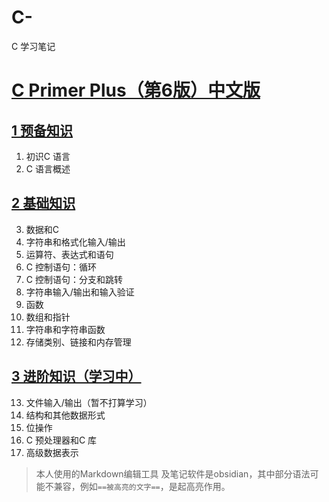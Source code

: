 # C-
C 学习笔记

# [C Primer Plus（第6版）中文版](https://github.com/nightingaleZX/C--/tree/main/C%20Primer%20Plus%EF%BC%88%E7%AC%AC6%E7%89%88%EF%BC%89%E4%B8%AD%E6%96%87%E7%89%88)
## [1 预备知识](https://github.com/nightingaleZX/C--/blob/main/C%20Primer%20Plus%EF%BC%88%E7%AC%AC6%E7%89%88%EF%BC%89%E4%B8%AD%E6%96%87%E7%89%88/1%20%E9%A2%84%E5%A4%87%E7%9F%A5%E8%AF%86.md)
1. 初识C 语言
2. C 语言概述
## [2 基础知识](https://github.com/nightingaleZX/C--/edit/main/C%20Primer%20Plus%EF%BC%88%E7%AC%AC6%E7%89%88%EF%BC%89%E4%B8%AD%E6%96%87%E7%89%88/2%20%E5%9F%BA%E7%A1%80%E7%9F%A5%E8%AF%86.md)
3. 数据和C
4. 字符串和格式化输入/输出
5. 运算符、表达式和语句
6. C 控制语句：循环
7. C 控制语句：分支和跳转
8. 字符串输入/输出和输入验证
9. 函数
10. 数组和指针
11. 字符串和字符串函数
12. 存储类别、链接和内存管理
## [3 进阶知识（学习中）]()
13. 文件输入/输出（暂不打算学习）
14. 结构和其他数据形式
15. 位操作
16. C 预处理器和C 库
17. 高级数据表示

> 本人使用的Markdown编辑工具 及笔记软件是obsidian，其中部分语法可能不兼容，例如`==被高亮的文字==`，是起高亮作用。
